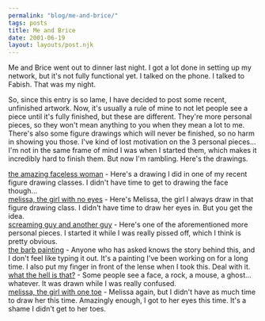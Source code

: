 ```yaml
---
permalink: "blog/me-and-brice/"
tags: posts
title: Me and Brice
date: 2001-06-19
layout: layouts/post.njk
---
```


Me and Brice went out to dinner last night. I got a lot done in setting up my network, but it's not fully functional yet. I talked on the phone. I talked to Fabish. That was my night. 

So, since this entry is so lame, I have decided to post some recent, unfinished artwork. Now, it's usually a rule of mine to not let people see a piece until it's fully finished, but these are different. They're more personal pieces, so they won't mean anything to you when they mean a lot to me. There's also some figure drawings which will never be finished, so no harm in showing you those. I've kind of lost motivation on the 3 personal pieces... I'm not in the same frame of mind I was when I started them, which makes it incredibly hard to finish them. But now I'm rambling. Here's the drawings.

[the amazing faceless woman][1] - Here's a drawing I did in one of my recent figure drawing classes. I didn't have time to get to drawing the face though...  
[melissa, the girl with no eyes][2] - Here's Melissa, the girl I always draw in that figure drawing class. I didn't have time to draw her eyes in. But you get the idea.  
[screaming guy and another guy][3] - Here's one of the aforementioned more personal pieces. I started it while I was really pissed off, which I think is pretty obvious.  
[the barb painting][4] - Anyone who has asked knows the story behind this, and I don't feel like typing it out. It's a painting I've been working on for a long time. I also put my finger in front of the lense when I took this. Deal with it.  
[what the hell is that?][5] - Some people see a face, a rock, a mouse, a ghost... whatever. It was drawn while I was really confused.  
[melissa, the girl with one toe][6] - Melissa again, but I didn't have as much time to draw her this time. Amazingly enough, I got to her eyes this time. It's a shame I didn't get to her toes.

 [1]: http://www.hidethecam.com/ljpics/1.jpg
 [2]: http://www.hidethecam.com/ljpics/2.jpg
 [3]: http://www.hidethecam.com/ljpics/3.jpg
 [4]: http://www.hidethecam.com/ljpics/4.jpg
 [5]: http://www.hidethecam.com/ljpics/5.jpg
 [6]: http://www.hidethecam.com/ljpics/6.jpg